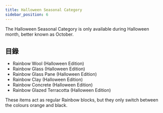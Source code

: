 ```yaml
---
title: Halloween Seasonal Category
sidebar_position: 6
---
```


The Halloween Seasonal Category is only available during Halloween month, better known as October.

## 目錄

- Rainbow Wool (Halloween Edition)
- Rainbow Glass (Halloween Edition)
- Rainbow Glass Pane (Halloween Edition)
- Rainbow Clay (Halloween Edition)
- Rainbow Concrete (Halloween Edition)
- Rainbow Glazed Terracotta (Halloween Edition)

These items act as regular Rainbow blocks, but they only switch between the colours orange and black.
